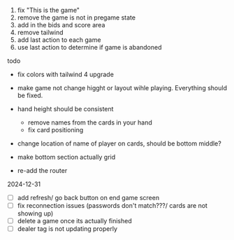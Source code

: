 1. fix "This is the game"
2. remove the game is not in pregame state
3. add in the bids and score area
4. remove tailwind
5. add last action to each game
6. use last action to determine if game is abandoned

todo
- fix colors with tailwind 4 upgrade
- make game not change higght or layout wihle playing. Everything should be fixed.
- hand height should be consistent
  - remove names from the cards in your hand
  - fix card positioning
- change location of name of player on cards, should be bottom middle?
- make bottom section actually grid

- re-add the router



2024-12-31
- [ ] add refresh/ go back button  on end game screen
- [ ] fix reconnection issues (passwords don't match???/ cards are not showing up)
- [ ] delete a game once its actually finished
- [ ] dealer tag is not updating properly